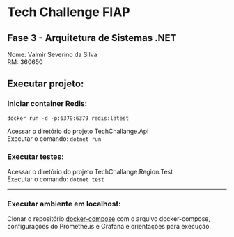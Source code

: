 # Tech Challenge FIAP

## Fase 3 - Arquitetura de Sistemas .NET

Nome: Valmir Severino da Silva <br/>
RM: 360650


## Executar projeto: <br/>
### Iniciar container Redis:<br/>
``docker run -d -p:6379:6379 redis:latest``

Acessar o diretório do projeto TechChallange.Api <br/> 
Executar o comando:
` dotnet run `


### Executar testes: <br/>
Acessar o diretório do projeto TechChallange.Region.Test <br/>
Executar o comando:
`dotnet test`

---------------------------------


### Executar ambiente em localhost:<br/>

Clonar o repositório [docker-compose](https://github.com/vmrsilva/tech-challenge-fase3-dockercompose) com o arquivo docker-compose, configurações do Prometheus e Grafana e orientações para execução.

